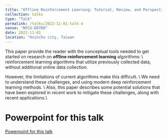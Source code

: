 ```yaml
---
title: "Offline Reinforcement Learning: Tutorial, Review, and Perspectives on Open Problems"
collection: talks
type: "Talk"
permalink: /talks/2022-11-01-talk-4
venue: "NYCU-ED708"
date: 2022-11-01
location: "Hsinchu city, Taiwan                                                                                                              Second RL group meeting"
---
```

This paper provide the reader with the conceptual tools needed to get started on research on **offline reinforcement learning** algorithms: \\
reinforcement learning algorithms that utilize previously collected data, without additional online data collection.

However, the limitations of current algorithms make this difficult. \\
We need to understand these challenges, and using modern deep reinforcement learning methods.
\\
Also, this paper describes some potential solutions that have been explored in recent
work to mitigate these challenges, along with recent applications.\\

Powerpoint for this talk
======
[Powerpoint for this talk](https://drive.google.com/file/d/1eV5Xnk_8eCFtB12H_Kig_9PlQLt5Qkkz/view?usp=share_link)